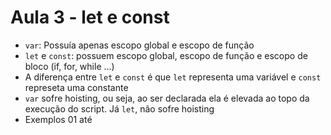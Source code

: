 # Aula 3 - let e const

- `var`: Possuía apenas escopo global e escopo de função
- `let` e `const`: possuem escopo global, escopo de função e escopo de bloco (if, for, while ...)
- A diferença entre `let` e `const` é que `let` representa uma variável e `const` represeta uma constante
- `var` sofre hoisting, ou seja, ao ser declarada ela é elevada ao topo da execução do script. Já `let`, não sofre hoisting
- Exemplos 01 até 